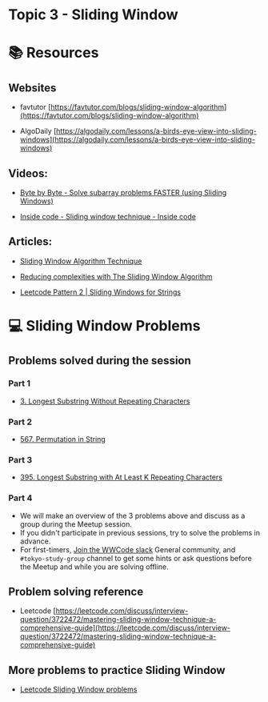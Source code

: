 # Topic 3 - Sliding Window

# 📚 Resources

## Websites

* favtutor [https://favtutor.com/blogs/sliding-window-algorithm](https://favtutor.com/blogs/sliding-window-algorithm)

* AlgoDaily [https://algodaily.com/lessons/a-birds-eye-view-into-sliding-windows](https://algodaily.com/lessons/a-birds-eye-view-into-sliding-windows)

## Videos:

* [Byte by Byte - Solve subarray problems FASTER (using Sliding Windows)](https://www.youtube.com/watch?v=GcW4mgmgSbw)

* [Inside code - Sliding window technique - Inside code](https://www.youtube.com/watch?v=p-ss2JNynmw)


## Articles:

* [Sliding Window Algorithm Technique](https://itnext.io/sliding-window-algorithm-technique-6001d5fbe8b3)

* [Reducing complexities with The Sliding Window Algorithm](https://javascript.plainenglish.io/reducing-complexities-with-sliding-window-algorithm-6fc3fb083abf)

* [Leetcode Pattern 2 | Sliding Windows for Strings](https://medium.com/leetcode-patterns/leetcode-pattern-2-sliding-windows-for-strings-e19af105316b)

# 💻 Sliding Window Problems

## Problems solved during the session

### Part 1
* [3. Longest Substring Without Repeating Characters](https://leetcode.com/problems/longest-substring-without-repeating-characters/)

### Part 2
* [567. Permutation in String](https://leetcode.com/problems/permutation-in-string/)

### Part 3
* [395. Longest Substring with At Least K Repeating Characters](https://leetcode.com/problems/longest-substring-with-at-least-k-repeating-characters/)

### Part 4
* We will make an overview of the 3 problems above and discuss as a group during the Meetup session.
* If you didn't participate in previous sessions, try to solve the problems in advance.
* For first-timers, [Join the WWCode slack](https://womenwhocode.com/join-slack) General community, and `#tokyo-study-group` channel to get some hints or ask questions before the Meetup and while you are solving offline.

## Problem solving reference
* Leetcode [https://leetcode.com/discuss/interview-question/3722472/mastering-sliding-window-technique-a-comprehensive-guide](https://leetcode.com/discuss/interview-question/3722472/mastering-sliding-window-technique-a-comprehensive-guide)

## More problems to practice Sliding Window
* [Leetcode Sliding Window problems](https://leetcode.com/tag/sliding-window/?fbclid=IwAR01ZygOZJ4hFiEESvBvbmI7xpStJtXoG9leP_m-lY8AW0Y01TLt0HOqgN0)
